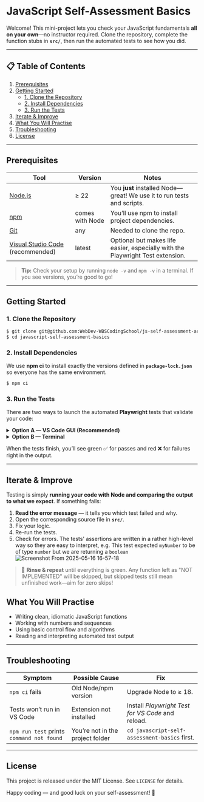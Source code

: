 # JavaScript Self-Assessment Basics

Welcome! This mini-project lets you check your JavaScript fundamentals **all on your own**—no instructor required. Clone the repository, complete the function stubs in **`src/`**, then run the automated tests to see how you did.

---

## 📋 Table of Contents

1. [Prerequisites](#prerequisites)
2. [Getting Started](#getting-started)
   - [1. Clone the Repository](#1-clone-the-repository)
   - [2. Install Dependencies](#2-install-dependencies)
   - [3. Run the Tests](#3-run-the-tests)
3. [Iterate & Improve](#iterate--improve)
4. [What You Will Practise](#what-you-will-practise)
5. [Troubleshooting](#troubleshooting)
6. [License](#license)

---

## Prerequisites

| Tool                                                               | Version         | Notes                                                                          |
| ------------------------------------------------------------------ | --------------- | ------------------------------------------------------------------------------ |
| [Node.js](https://nodejs.org/)                                     | ≥ 22            | You **just** installed Node—great! We use it to run tests and scripts.         |
| [npm](https://docs.npmjs.com/)                                     | comes with Node | You’ll use npm to install project dependencies.                                |
| [Git](https://git-scm.com/)                                        | any             | Needed to clone the repo.                                                      |
| [Visual Studio Code](https://code.visualstudio.com/) (recommended) | latest          | Optional but makes life easier, especially with the Playwright Test extension. |

> **Tip:** Check your setup by running `node -v` and `npm -v` in a terminal. If you see versions, you’re good to go!

---

## Getting Started

### 1. Clone the Repository

```bash
$ git clone git@github.com:WebDev-WBSCodingSchool/js-self-assessment-arrays-i.git
$ cd javascript-self-assessment-basics
```

### 2. Install Dependencies

We use **npm ci** to install exactly the versions defined in **`package-lock.json`** so everyone has the same environment.

```bash
$ npm ci
```

### 3. Run the Tests

There are two ways to launch the automated **Playwright** tests that validate your code:

<details>
<summary><strong>Option A — VS Code GUI (Recommended)</strong></summary>

1. Install the <a href="https://marketplace.visualstudio.com/items?itemName=ms-playwright.playwright">**Playwright Test for VS Code**</a> extension.
2. Open the folder in VS Code.
3. Go to the <kbd>Test Explorer</kbd> view:
   <br><img src="https://code.visualstudio.com/assets/docs/python/testing/test-explorer-no-tests.png" width="450" alt="VS Code Test Explorer" />
4. Click ▶️ **Run All Tests** or run individual tests to focus on one function at a time.

</details>
<details>
<summary><strong>Option B — Terminal</strong></summary>

```bash
$ npm run test
```

</details>

When the tests finish, you’ll see green ✅ for passes and red ❌ for failures right in the output.

---

## Iterate & Improve

Testing is simply **running your code with Node and comparing the output to what we expect**. If something fails:

1. **Read the error message** — it tells you which test failed and why.
2. Open the corresponding source file in **`src/`**.
3. Fix your logic.
4. Re-run the tests.
5. Check for errors. The tests' assertions are written in a rather high-level way so they are easy to interpret, e.g. This test expected `myNumber` to be of type `number` but we are returning a `boolean`
   ![Screenshot From 2025-05-16 16-57-18](https://github.com/user-attachments/assets/6842b178-ee24-4991-8e88-384da3106840)

> 🔁 **Rinse & repeat** until everything is green. Any function left as "NOT IMPLEMENTED" will be skipped, but skipped tests still mean unfinished work—aim for zero skips!

## What You Will Practise

- Writing clean, idiomatic JavaScript functions
- Working with numbers and sequences
- Using basic control flow and algorithms
- Reading and interpreting automated test output

---

## Troubleshooting

| Symptom                                   | Possible Cause                   | Fix                                               |
| ----------------------------------------- | -------------------------------- | ------------------------------------------------- |
| `npm ci` fails                            | Old Node/npm version             | Upgrade Node to ≥ 18.                             |
| Tests won’t run in VS Code                | Extension not installed          | Install _Playwright Test for VS Code_ and reload. |
| `npm run test` prints `command not found` | You’re not in the project folder | `cd javascript-self-assessment-basics` first.     |

---

## License

This project is released under the MIT License. See `LICENSE` for details.

Happy coding — and good luck on your self-assessment! 🎉
